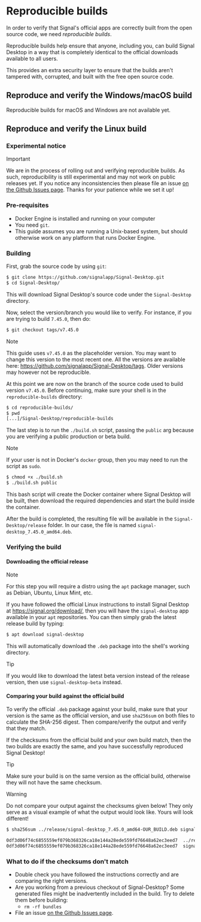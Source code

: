 <!-- Copyright 2024 Signal Messenger, LLC -->
<!-- SPDX-License-Identifier: AGPL-3.0-only -->

# Reproducible builds

In order to verify that Signal's official apps are correctly built from the open source code, we need _reproducible builds_.

Reproducible builds help ensure that anyone, including you, can build Signal Desktop in a way that is completely identical to the official downloads available to all users.

This provides an extra security layer to ensure that the builds aren't tampered with, corrupted, and built with the free open source code.

## Reproduce and verify the Windows/macOS build

Reproducible builds for macOS and Windows are not available yet.

## Reproduce and verify the Linux build

### Experimental notice

> [!IMPORTANT]
> We are in the process of rolling out and verifying reproducible builds. As such, reproducibility is still
> experimental and may not work on public releases yet. If you notice any inconsistencies then please file an issue [on the Github Issues page](https://github.com/signalapp/Signal-Desktop/issues). Thanks for your patience while we set it up!

### Pre-requisites

- Docker Engine is installed and running on your computer
- You need `git`.
- This guide assumes you are running a Unix-based system, but should otherwise work on any platform that runs Docker Engine.

### Building

First, grab the source code by using `git`:

```bash
$ git clone https://github.com/signalapp/Signal-Desktop.git
$ cd Signal-Desktop/
```

This will download Signal Desktop's source code under the `Signal-Desktop` directory.

Now, select the version/branch you would like to verify. For instance, if you are trying to build `7.45.0`, then do:

```bash
$ git checkout tags/v7.45.0
```

> [!NOTE]
> This guide uses `v7.45.0` as the placeholder version. You may want to change this version to the most recent one. All the versions are available here: https://github.com/signalapp/Signal-Desktop/tags. Older versions may however not be reproducible.

At this point we are now on the branch of the source code used to build version `v7.45.0`. Before continuing, make sure your shell is in the `reproducible-builds` directory:

```bash
$ cd reproducible-builds/
$ pwd
[...]/Signal-Desktop/reproducible-builds
```

The last step is to run the `./build.sh` script, passing the `public` arg because you are verifying a public production or beta build.

> [!NOTE]
> If your user is not in Docker's `docker` group, then you may need to run the script as `sudo`.

```bash
$ chmod +x ./build.sh
$ ./build.sh public
```

This bash script will create the Docker container where Signal Desktop will be built, then download the required dependencies and start the build inside the container.

After the build is completed, the resulting file will be available in the `Signal-Desktop/release` folder. In our case, the file is named `signal-desktop_7.45.0_amd64.deb`.

### Verifying the build

#### Downloading the official release

> [!NOTE]
> For this step you will require a distro using the `apt` package manager, such as Debian, Ubuntu, Linux Mint, etc.

If you have followed the official Linux instructions to install Signal Desktop at https://signal.org/download/, then you will have the `signal-desktop` app available in your `apt` repositories. You can then simply grab the latest release build by typing:

```bash
$ apt download signal-desktop
```

This will automatically download the `.deb` package into the shell's working directory.

> [!TIP]
> If you would like to download the latest beta version instead of the release version, then use `signal-desktop-beta` instead.

#### Comparing your build against the official build

To verify the official `.deb` package against your build, make sure that your version is the same as the official version, and use `sha256sum` on both files to calculate the SHA-256 digest. Then compare/verify the output and verify that they match.

If the checksums from the official build and your own build match, then the two builds are exactly the same, and you have successfully reproduced Signal Desktop!

> [!TIP]
> Make sure your build is on the same version as the official build, otherwise they will not have the same checksum.

> [!WARNING]
> Do not compare your output against the checksums given below! They only serve as a visual example of what the output would look like. Yours will look different!

```bash
$ sha256sum ../release/signal-desktop_7.45.0_amd64-OUR_BUILD.deb signal-desktop_7.45.0_amd64_OFFICIAL_BUILD.deb

0df3d06f74c6855559ef079b368326ca18e144a28ede559fd76648a62ec3eed7  ../release/signal-desktop_7.45.0_amd64-OUR_BUILD.deb
0df3d06f74c6855559ef079b368326ca18e144a28ede559fd76648a62ec3eed7  signal-desktop_7.45.0_amd64_OFFICIAL_BUILD.deb
```

### What to do if the checksums don't match

- Double check you have followed the instructions correctly and are comparing the right versions.
- Are you working from a previous checkout of Signal-Desktop? Some generated files might be inadvertently included in the build. Try to delete them before building:
  - `rm -rf bundles`
- File an issue [on the Github Issues page](https://github.com/signalapp/Signal-Desktop/issues).
